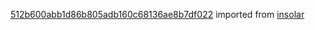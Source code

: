 [512b600abb1d86b805adb160c68136ae8b7df022](https://github.com/insolar/insolar/commit/512b600abb1d86b805adb160c68136ae8b7df022) imported from [insolar](https://github.com/insolar/insolar)
